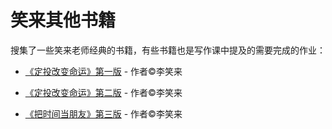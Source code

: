 # 笑来其他书籍
搜集了一些笑来老师经典的书籍，有些书籍也是写作课中提及的需要完成的作业：

- [《定投改变命运》第一版](https://github.com/BobbyLH/Guide-for-BOX-Regular-Investment-Group/blob/master/%E7%AC%91%E6%9D%A5%E5%85%B6%E4%BB%96%E4%B9%A6%E7%B1%8D/%E3%80%8A%E5%AE%9A%E6%8A%95%E6%94%B9%E5%8F%98%E5%91%BD%E8%BF%90%E3%80%8B%E7%AC%AC%E4%B8%80%E7%89%88.md) - 作者©李笑来

- [《定投改变命运》第二版](https://github.com/BobbyLH/Guide-for-BOX-Regular-Investment-Group/blob/master/%E7%AC%91%E6%9D%A5%E5%85%B6%E4%BB%96%E4%B9%A6%E7%B1%8D/%E3%80%8A%E5%AE%9A%E6%8A%95%E6%94%B9%E5%8F%98%E5%91%BD%E8%BF%90%E3%80%8B%E7%AC%AC%E4%BA%8C%E7%89%88.md) - 作者©李笑来

- [《把时间当朋友》第三版](https://github.com/BobbyLH/Guide-for-BOX-Regular-Investment-Group/blob/master/%E7%AC%91%E6%9D%A5%E5%85%B6%E4%BB%96%E4%B9%A6%E7%B1%8D/%E3%80%8A%E6%8A%8A%E6%97%B6%E9%97%B4%E5%BD%93%E6%9C%8B%E5%8F%8B%E3%80%8B%E7%AC%AC%E4%B8%89%E7%89%88.md) - 作者©李笑来